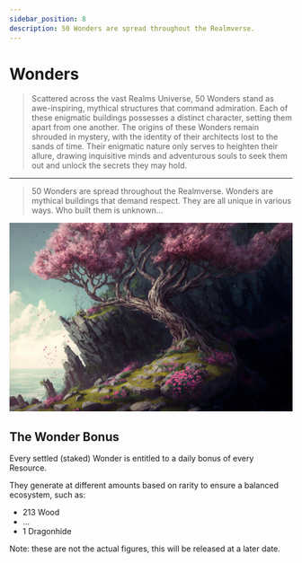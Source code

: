 ```yaml
---
sidebar_position: 8
description: 50 Wonders are spread throughout the Realmverse.
---
```


# Wonders

> Scattered across the vast Realms Universe, 50 Wonders stand as awe-inspiring, mythical structures that command admiration. Each of these enigmatic buildings possesses a distinct character, setting them apart from one another. The origins of these Wonders remain shrouded in mystery, with the identity of their architects lost to the sands of time. Their enigmatic nature only serves to heighten their allure, drawing inquisitive minds and adventurous souls to seek them out and unlock the secrets they may hold.

---

> 50 Wonders are spread throughout the Realmverse. Wonders are mythical buildings that demand respect. They are all unique in various ways. Who built them is unknown...

![WIP game asset](/static/img/game/buildings/mj_wonder.png)

## The Wonder Bonus

Every settled (staked) Wonder is entitled to a daily bonus of every Resource.

They generate at different amounts based on rarity to ensure a balanced ecosystem, such as:

- 213 Wood
- …
- 1 Dragonhide

Note: these are not the actual figures, this will be released at a later date.

